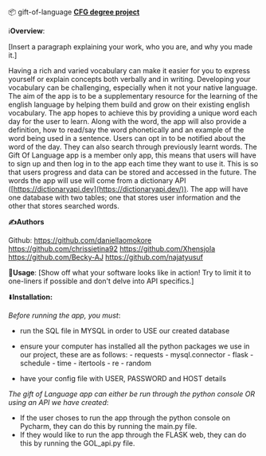 📦 gift-of-language
<b><u>CFG degree project</u></b>


ℹ️<b>Overview</b>:

[Insert a paragraph explaining your work, who you are, and why you made it.]


Having a rich and varied vocabulary  can make it easier for you to express yourself or explain concepts both verbally and in writing. Developing your vocabulary can be challenging, especially when it not your native language. The aim of the app is to be a supplementary resource for the learning of the english language by helping them build and grow on their existing english vocabulary. The app hopes to achieve this by providing a unique word each day for the user to learn. Along with the word, the app will also provide a definition, how to read/say the word phonetically and an example of the word being used in a sentence. Users can opt in to be notified about the word of the day. They can also search through previously learnt words. The Gift Of Language app is a member only app, this means that users will have to sign up and then log in to the app each time they want to use it. This is so that users progress and data can be stored and accessed in the future.  The words the app will use will come from a dictionary API ([https://dictionaryapi.dev](https://dictionaryapi.dev/)). The app will have one database with two tables; one that stores user information and the other that stores searched words.



<b>✍️Authors</b>

Github:
https://github.com/daniellaomokore
https://github.com/chrissietina92
https://github.com/Xhensjola
https://github.com/Becky-AJ
https://github.com/najatyusuf



🚀<b>Usage</b>:
[Show off what your software looks like in action! Try to limit it to one-liners if possible and don't delve into API specifics.]




⬇️<b>Installation:</b>

<i>Before running the app, you must</i>:
- run the SQL file in MYSQL in order to USE our created database
- ensure your computer has installed all the python packages we use in our project, these are as follows:
                          - requests
                          - mysql.connector
                          - flask
                          - schedule
                          - time
                          - itertools
                          - re
                          - random
                          
                        
- have your config file with USER, PASSWORD and HOST details

<i>The gift of Language app can either be run through the python console OR using an API we have created</i>:
- If the user choses to run the app through the python console on Pycharm, they can do this by running the main.py file.
- If they would like to run the app through the FLASK web, they can do this by running the GOL_api.py file.




